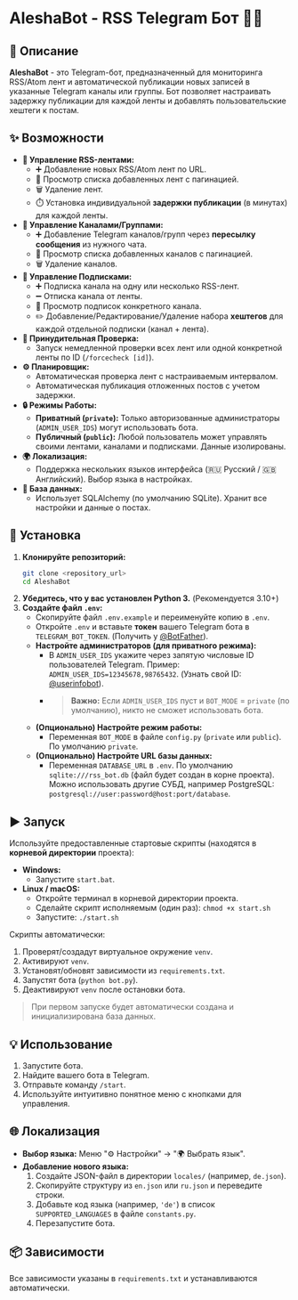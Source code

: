 # AleshaBot - RSS Telegram Бот 🤖📰

## 📜 Описание

**AleshaBot** - это Telegram-бот, предназначенный для мониторинга RSS/Atom лент и автоматической публикации новых записей в указанные Telegram каналы или группы. Бот позволяет настраивать задержку публикации для каждой ленты и добавлять пользовательские хештеги к постам.

## ✨ Возможности

*   **📰 Управление RSS-лентами:**
    *   ➕ Добавление новых RSS/Atom лент по URL.
    *   📄 Просмотр списка добавленных лент с пагинацией.
    *   🗑️ Удаление лент.
    *   ⏱️ Установка индивидуальной **задержки публикации** (в минутах) для каждой ленты.
*   **📢 Управление Каналами/Группами:**
    *   ➕ Добавление Telegram каналов/групп через **пересылку сообщения** из нужного чата.
    *   📄 Просмотр списка добавленных каналов с пагинацией.
    *   🗑️ Удаление каналов.
*   **🔗 Управление Подписками:**
    *   ➕ Подписка канала на одну или несколько RSS-лент.
    *   ➖ Отписка канала от ленты.
    *   📄 Просмотр подписок конкретного канала.
    *   ✏️ Добавление/Редактирование/Удаление набора **хештегов** для каждой отдельной подписки (канал + лента).
*   **🔄 Принудительная Проверка:**
    *   Запуск немедленной проверки всех лент или одной конкретной ленты по ID (`/forcecheck [id]`).
*   **⚙️ Планировщик:**
    *   Автоматическая проверка лент с настраиваемым интервалом.
    *   Автоматическая публикация отложенных постов с учетом задержки.
*   **🔒 Режимы Работы:**
    *   **Приватный (`private`):** Только авторизованные администраторы (`ADMIN_USER_IDS`) могут использовать бота.
    *   **Публичный (`public`):** Любой пользователь может управлять своими лентами, каналами и подписками. Данные изолированы.
*   **🌍 Локализация:**
    *   Поддержка нескольких языков интерфейса (🇷🇺 Русский / 🇬🇧 Английский). Выбор языка в настройках.
*   **💾 База данных:**
    *   Использует SQLAlchemy (по умолчанию SQLite). Хранит все настройки и данные о постах.

## 🚀 Установка

1.  **Клонируйте репозиторий:**
    ```bash
    git clone <repository_url>
    cd AleshaBot
    ```
2.  **Убедитесь, что у вас установлен Python 3.** (Рекомендуется 3.10+)
3.  **Создайте файл `.env`:**
    *   Скопируйте файл `.env.example` и переименуйте копию в `.env`.
    *   Откройте `.env` и вставьте **токен** вашего Telegram бота в `TELEGRAM_BOT_TOKEN`. (Получить у [@BotFather](https://t.me/BotFather)).
    *   **Настройте администраторов (для приватного режима):**
        *   В `ADMIN_USER_IDS` укажите через запятую числовые ID пользователей Telegram. Пример: `ADMIN_USER_IDS=12345678,98765432`. (Узнать свой ID: [@userinfobot](https://t.me/userinfobot)).
        *   > **Важно:** Если `ADMIN_USER_IDS` пуст и `BOT_MODE` = `private` (по умолчанию), никто не сможет использовать бота.
    *   **(Опционально) Настройте режим работы:**
        *   Переменная `BOT_MODE` в файле `config.py` (`private` или `public`). По умолчанию `private`.
    *   **(Опционально) Настройте URL базы данных:**
        *   Переменная `DATABASE_URL` в `.env`. По умолчанию `sqlite:///rss_bot.db` (файл будет создан в корне проекта). Можно использовать другие СУБД, например PostgreSQL: `postgresql://user:password@host:port/database`.

## ▶️ Запуск

Используйте предоставленные стартовые скрипты (находятся в **корневой директории** проекта):

*   **Windows:**
    *   Запустите `start.bat`.
*   **Linux / macOS:**
    *   Откройте терминал в корневой директории проекта.
    *   Сделайте скрипт исполняемым (один раз): `chmod +x start.sh`
    *   Запустите: `./start.sh`

Скрипты автоматически:
1.  Проверят/создадут виртуальное окружение `venv`.
2.  Активируют `venv`.
3.  Установят/обновят зависимости из `requirements.txt`.
4.  Запустят бота (`python bot.py`).
5.  Деактивируют `venv` после остановки бота.

> При первом запуске будет автоматически создана и инициализирована база данных.

## 💡 Использование

1.  Запустите бота.
2.  Найдите вашего бота в Telegram.
3.  Отправьте команду `/start`.
4.  Используйте интуитивно понятное меню с кнопками для управления.

## 🌐 Локализация

*   **Выбор языка:** Меню "⚙️ Настройки" -> "🌍 Выбрать язык".
*   **Добавление нового языка:**
    1.  Создайте JSON-файл в директории `locales/` (например, `de.json`).
    2.  Скопируйте структуру из `en.json` или `ru.json` и переведите строки.
    3.  Добавьте код языка (например, `'de'`) в список `SUPPORTED_LANGUAGES` в файле `constants.py`.
    4.  Перезапустите бота.

## 📦 Зависимости

Все зависимости указаны в `requirements.txt` и устанавливаются автоматически.
